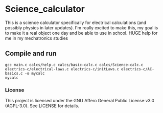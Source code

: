# Science_calculator
This is a science calculator specifically for electrical calculations (and possibly physics in later updates). I'm really excited to make this, my goal is to make it a real object one day and be able to use in school. HUGE help for me in my mechatronics studies
## Compile and run
```
gcc main.c calcs/help.c calcs/basic-calc.c calcs/Science-calc.c electrics-c/electrical-laws.c electrics-c/initLaws.c electrics-c/AC-basics.c -o mycalc
mycalc
```
### License
This project is licensed under the GNU Affero General Public License v3.0 (AGPL-3.0). See LICENSE for details.
